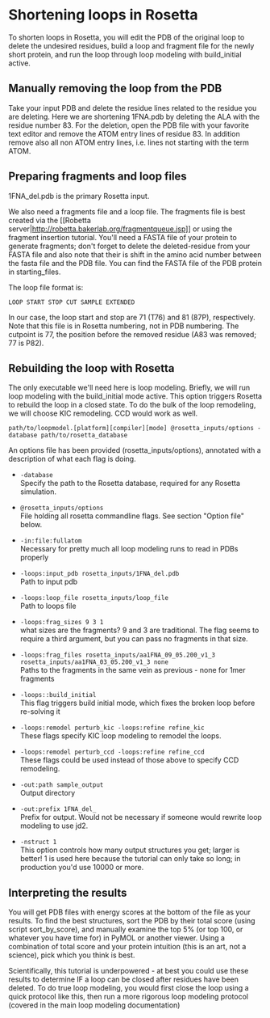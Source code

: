 Shortening loops in Rosetta
===========================

To shorten loops in Rosetta, you will edit the PDB of the original loop to 
delete the undesired residues, build a loop and fragment file for the newly 
short protein, and run the loop through loop modeling with build_initial 
active.

Manually removing the loop from the PDB
----------------------------------------

Take your input PDB and delete the residue lines related to the residue you are 
deleting.  Here we are shortening 1FNA.pdb by deleting the ALA with the residue 
number 83. For the deletion, open the PDB file with your favorite text editor 
and remove the ATOM entry lines of residue 83. In addition remove also all non 
ATOM entry lines, i.e. lines not starting with the term ATOM.

Preparing fragments and loop files
----------------------------------

1FNA_del.pdb is the primary Rosetta input. 

We also need a fragments file and a loop file.  The fragments file is best 
created via the [[Robetta server|http://robetta.bakerlab.org/fragmentqueue.jsp]] 
or using the fragment insertion tutorial.  You'll need a FASTA file of your 
protein to generate fragments; don't forget to delete the deleted-residue from 
your FASTA file and also note that their is shift in the amino acid number 
between the fasta file and the PDB file. You can find the FASTA file of the PDB 
protein in starting_files.

The loop file format is:

    LOOP START STOP CUT SAMPLE EXTENDED

In our case, the loop start and stop are 71 (T76) and 81 (87P), respectively. 
Note that this file is in Rosetta numbering, not in PDB numbering.  The 
cutpoint is 77, the position before the removed residue (A83 was removed; 77 is 
P82).

Rebuilding the loop with Rosetta
--------------------------------

The only executable we'll need here is loop modeling. Briefly, we will run 
loop modeling with the build_initial mode active. This option triggers Rosetta 
to rebuild the loop in a closed state. To do the bulk of the loop remodeling, 
we will choose KIC remodeling.  CCD would work as well.

    path/to/loopmodel.[platform][compiler][mode] @rosetta_inputs/options -database path/to/rosetta_database

An options file has been provided (rosetta_inputs/options), annotated with a 
description of what each flag is doing.

* `-database`  
  Specify the path to the Rosetta database, required for any Rosetta 
  simulation.

* `@rosetta_inputs/options`  
  File holding all rosetta commandline flags. See section "Option file" below.

* `-in:file:fullatom`  
  Necessary for pretty much all loop modeling runs to read in PDBs properly

* `-loops:input_pdb rosetta_inputs/1FNA_del.pdb`  
  Path to input pdb

* `-loops:loop_file rosetta_inputs/loop_file`  
  Path to loops file

* `-loops:frag_sizes 9 3 1`  
  what sizes are the fragments?  9 and 3 are traditional.  The flag seems to require a third argument, but you can pass no fragments in that size.

* `-loops:frag_files rosetta_inputs/aa1FNA_09_05.200_v1_3 rosetta_inputs/aa1FNA_03_05.200_v1_3 none`  
  Paths to the fragments in the same vein as previous - none for 1mer fragments

* `-loops::build_initial`  
  This flag triggers build initial mode, which fixes the broken loop before re-solving it

* `-loops:remodel perturb_kic -loops:refine refine_kic`  
  These flags specify KIC loop modeling to remodel the loops.

* `-loops:remodel perturb_ccd -loops:refine refine_ccd`  
  These flags could be used instead of those above to specify CCD remodeling.

* `-out:path sample_output`  
  Output directory

* `-out:prefix 1FNA_del_`  
  Prefix for output.  Would not be necessary if someone would rewrite loop 
  modeling to use jd2.

* `-nstruct 1`  
  This option controls how many output structures you get; larger is better!  1 
  is used here because the tutorial can only take so long; in production you'd 
  use 10000 or more.

Interpreting the results
------------------------

You will get PDB files with energy scores at the bottom of the file as your 
results. To find the best structures, sort the PDB by their total score (using 
script sort_by_score), and manually examine the top 5% (or top 100, or whatever 
you have time for) in PyMOL or another viewer.  Using a combination of total 
score and your protein intuition (this is an art, not a science), pick which 
you think is best.

Scientifically, this tutorial is underpowered - at best you could use these 
results to determine IF a loop can be closed after residues have been deleted. 
To do true loop modeling, you would first close the loop using a quick protocol 
like this, then run a more rigorous loop modeling protocol (covered in the main 
loop modeling documentation)
